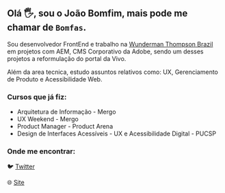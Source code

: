 ## Olá :raised_hand_with_fingers_splayed:, sou o João Bomfim, mais pode me chamar de `Bomfas`.

Sou desenvolvedor FrontEnd e trabalho na [Wunderman Thompson Brazil](https://www.wundermanthompson.com/pt/brazil) em projetos com AEM, CMS Corporativo da Adobe, sendo um desses projetos a reformulação do portal da Vivo.

Além da area tecnica, estudo assuntos relativos como: UX, Gerenciamento de Produto e Acessibilidade Web.

### Cursos que já fiz:

- Arquitetura de Informação - Mergo
- UX Weekend - Mergo
- Product Manager - Product Arena
- Design de Interfaces Acessíveis - UX e Acessibilidade Digital - PUCSP

### Onde me encontrar:

:bird: [Twitter](https://twitter.com/bomfasjr)

:globe_with_meridians: [Site](https://www.joaobomfim.com.br)
